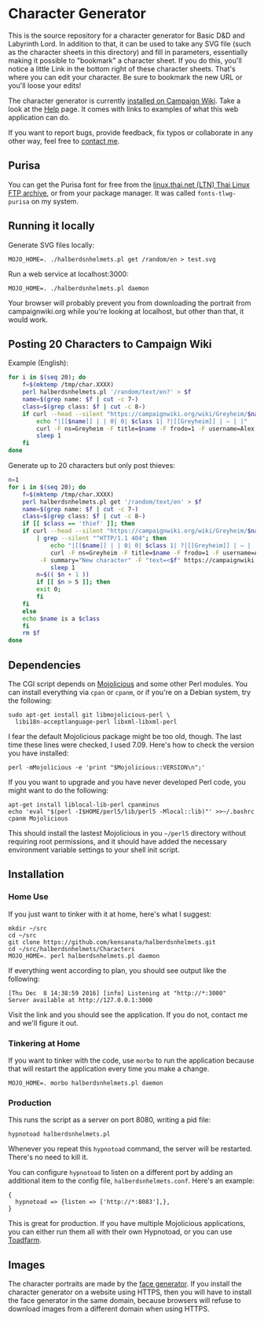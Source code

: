 # Character Generator

This is the source repository for a character generator for Basic D&D
and Labyrinth Lord. In addition to that, it can be used to take any
SVG file (such as the character sheets in this directory) and fill in
parameters, essentially making it possible to "bookmark" a character
sheet. If you do this, you'll notice a little Link in the bottom right
of these character sheets. That's where you can edit your character.
Be sure to bookmark the new URL or you'll loose your edits!

The character generator is currently
[installed on Campaign Wiki](http://campaignwiki.org/halberdsnhelmets).
Take a look at the
[Help](http://campaignwiki.org/halberdsnhelmets/help) page. It comes
with links to examples of what this web application can do.

If you want to report bugs, provide feedback, fix typos or collaborate
in any other way, feel free to
[contact me](https://alexschroeder.ch/wiki/Contact).

## Purisa

You can get the Purisa font for free from the
[linux.thai.net (LTN) Thai Linux FTP archive](ftp://linux.thai.net/pub/thailinux/software/thai-ttf/),
or from your package manager. It was called `fonts-tlwg-purisa` on my
system.

## Running it locally

Generate SVG files locally:

```
MOJO_HOME=. ./halberdsnhelmets.pl get /random/en > test.svg
```

Run a web service at localhost:3000:

```
MOJO_HOME=. ./halberdsnhelmets.pl daemon
```

Your browser will probably prevent you from downloading the portrait
from campaignwiki.org while you're looking at localhost, but other
than that, it would work.


## Posting 20 Characters to Campaign Wiki

Example (English):

```bash
for i in $(seq 20); do
	f=$(mktemp /tmp/char.XXXX)
	perl halberdsnhelmets.pl '/random/text/en?' > $f
	name=$(grep name: $f | cut -c 7-)
	class=$(grep class: $f | cut -c 8-)
	if curl --head --silent "https://campaignwiki.org/wiki/Greyheim/$name" | grep --silent "^HTTP/1.1 404"; then
		echo "|[[$name]] | | 0| 0| $class 1| ?|[[Greyheim]] | – | |"
		curl -F ns=Greyheim -F title=$name -F frodo=1 -F username=Alex -F summary="New character" -F "text=<$f" https://campaignwiki.org/wiki
		sleep 1
	fi
done
```

Generate up to 20 characters but only post thieves:

```bash
n=1
for i in $(seq 20); do
    f=$(mktemp /tmp/char.XXXX)
    perl halberdsnhelmets.pl get '/random/text/en' > $f
    name=$(grep name: $f | cut -c 7-)
    class=$(grep class: $f | cut -c 8-)
    if [[ $class == 'thief' ]]; then
	if curl --head --silent "https://campaignwiki.org/wiki/Greyheim/$name" \
		| grep --silent "^HTTP/1.1 404"; then
            echo "|[[$name]] | | 0| 0| $class 1| ?|[[Greyheim]] | – | |"
            curl -F ns=Greyheim -F title=$name -F frodo=1 -F username=Alex \
		 -F summary="New character" -F "text=<$f" https://campaignwiki.org/wiki
            sleep 1
	    n=$(( $n + 1 ))
	    if [[ $n > 5 ]]; then
		exit 0;
	    fi
	fi
    else
	echo $name is a $class
    fi
    rm $f
done
```

## Dependencies

The CGI script depends on [Mojolicious](http://mojolicio.us/) and some
other Perl modules. You can install everything via `cpan` or `cpanm`,
or if you're on a Debian system, try the following:

```
sudo apt-get install git libmojolicious-perl \
  libi18n-acceptlanguage-perl libxml-libxml-perl
```

I fear the default Mojolicious package might be too old, though. The
last time these lines were checked, I used 7.09. Here's how to check
the version you have installed:

```
perl -mMojolicious -e 'print "$Mojolicious::VERSION\n";'
```

If you you want to upgrade and you have never developed Perl code, you
might want to do the following:

```
apt-get install liblocal-lib-perl cpanminus
echo 'eval "$(perl -I$HOME/perl5/lib/perl5 -Mlocal::lib)"' >>~/.bashrc
cpanm Mojolicious
```

This should install the lastest Mojolicious in you `~/perl5` directory
without requiring root permissions, and it should have added the
necessary environment variable settings to your shell init script.

## Installation

### Home Use

If you just want to tinker with it at home, here's what I suggest:

```
mkdir ~/src
cd ~/src
git clone https://github.com/kensanata/halberdsnhelmets.git
cd ~/src/halberdsnhelmets/Characters
MOJO_HOME=. perl halberdsnhelmets.pl daemon
```

If everything went according to plan, you should see output like the
following:

```
[Thu Dec  8 14:38:59 2016] [info] Listening at "http://*:3000"
Server available at http://127.0.0.1:3000
```

Visit the link and you should see the application. If you do not,
contact me and we'll figure it out.

### Tinkering at Home

If you want to tinker with the code, use `morbo` to run the
application because that will restart the application every time you
make a change.

```
MOJO_HOME=. morbo halberdsnhelmets.pl daemon
```

### Production

This runs the script as a server on port 8080, writing a pid file:

```
hypnotoad halberdsnhelmets.pl
```

Whenever you repeat this `hypnotoad` command, the server will be
restarted. There's no need to kill it.

You can configure `hypnotoad` to listen on a different port by adding
an additional item to the config file, `halberdsnhelmets.conf`. Here's
an example:

```
{
  hypnotoad => {listen => ['http://*:8083'],},
}
```

This is great for production. If you have multiple Mojolicious
applications, you can either run them all with their own Hypnotoad, or
you can use [Toadfarm](https://metacpan.org/pod/Toadfarm).

## Images

The character portraits are made by
the [face generator](https://campaignwiki.org/face). If you install
the character generator on a website using HTTPS, then you will have
to install the face generator in the same domain, because browsers
will refuse to download images from a different domain when using
HTTPS.
